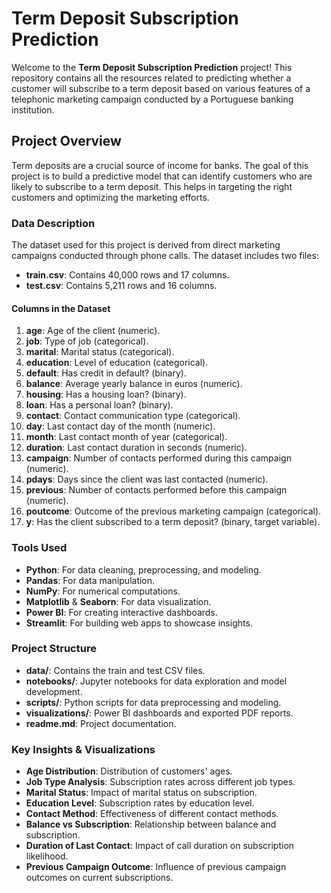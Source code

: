 # Term Deposit Subscription Prediction

Welcome to the **Term Deposit Subscription Prediction** project! This repository contains all the resources related to predicting whether a customer will subscribe to a term deposit based on various features of a telephonic marketing campaign conducted by a Portuguese banking institution.

## Project Overview

Term deposits are a crucial source of income for banks. The goal of this project is to build a predictive model that can identify customers who are likely to subscribe to a term deposit. This helps in targeting the right customers and optimizing the marketing efforts.

### Data Description

The dataset used for this project is derived from direct marketing campaigns conducted through phone calls. The dataset includes two files:

- **train.csv**: Contains 40,000 rows and 17 columns.
- **test.csv**: Contains 5,211 rows and 16 columns.

#### Columns in the Dataset

1. **age**: Age of the client (numeric).
2. **job**: Type of job (categorical).
3. **marital**: Marital status (categorical).
4. **education**: Level of education (categorical).
5. **default**: Has credit in default? (binary).
6. **balance**: Average yearly balance in euros (numeric).
7. **housing**: Has a housing loan? (binary).
8. **loan**: Has a personal loan? (binary).
9. **contact**: Contact communication type (categorical).
10. **day**: Last contact day of the month (numeric).
11. **month**: Last contact month of year (categorical).
12. **duration**: Last contact duration in seconds (numeric).
13. **campaign**: Number of contacts performed during this campaign (numeric).
14. **pdays**: Days since the client was last contacted (numeric).
15. **previous**: Number of contacts performed before this campaign (numeric).
16. **poutcome**: Outcome of the previous marketing campaign (categorical).
17. **y**: Has the client subscribed to a term deposit? (binary, target variable).

### Tools Used

- **Python**: For data cleaning, preprocessing, and modeling.
- **Pandas**: For data manipulation.
- **NumPy**: For numerical computations.
- **Matplotlib** & **Seaborn**: For data visualization.
- **Power BI**: For creating interactive dashboards.
- **Streamlit**: For building web apps to showcase insights.

### Project Structure

- **data/**: Contains the train and test CSV files.
- **notebooks/**: Jupyter notebooks for data exploration and model development.
- **scripts/**: Python scripts for data preprocessing and modeling.
- **visualizations/**: Power BI dashboards and exported PDF reports.
- **readme.md**: Project documentation.

### Key Insights & Visualizations

- **Age Distribution**: Distribution of customers' ages.
- **Job Type Analysis**: Subscription rates across different job types.
- **Marital Status**: Impact of marital status on subscription.
- **Education Level**: Subscription rates by education level.
- **Contact Method**: Effectiveness of different contact methods.
- **Balance vs Subscription**: Relationship between balance and subscription.
- **Duration of Last Contact**: Impact of call duration on subscription likelihood.
- **Previous Campaign Outcome**: Influence of previous campaign outcomes on current subscriptions.


